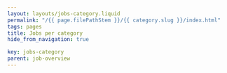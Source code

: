 ```yaml
---
layout: layouts/jobs-category.liquid
permalink: "/{{ page.filePathStem }}/{{ category.slug }}/index.html"
tags: pages
title: Jobs per category 
hide_from_navigation: true

key: jobs-category
parent: job-overview
---
```

